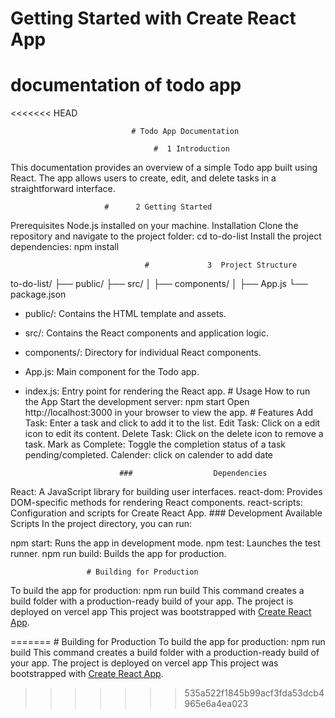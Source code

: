# Getting Started with Create React App

# documentation of todo app
<<<<<<< HEAD


                               # Todo App Documentation
                                   
                                    #  1 Introduction
 This documentation provides an overview of a simple Todo app built using React. The app allows users to create, edit, and delete tasks in a straightforward interface.


                         #      2 Getting Started
Prerequisites
Node.js installed on your machine.
Installation
Clone the repository and navigate to the project folder: 
 cd to-do-list
Install the project dependencies:
npm install

                                  #             3  Project Structure
to-do-list/
  ├── public/
  ├── src/
  │   ├── components/
  │   ├── App.js
  └── package.json

* public/: Contains the HTML template and assets.
* src/: Contains the React components and application logic.
* components/: Directory for individual React components.
* App.js: Main component for the Todo app.
* index.js: Entry point for rendering the React app.
                        #                Usage
                          How to run the App
Start the development server:
npm start
Open http://localhost:3000 in your browser to view the app.
                         #                  Features
Add Task: Enter a task and click to add it to the list.
Edit Task: Click on a edit icon to edit its content.
Delete Task: Click on the delete icon to remove a task.
Mark as Complete: Toggle the completion status of a task pending/completed.
Calender: click on calender to add date

                           ###                  Dependencies
React: A JavaScript library for building user interfaces.
react-dom: Provides DOM-specific methods for rendering React components.
react-scripts: Configuration and scripts for Create React App.
                        ###                 Development
Available Scripts
In the project directory, you can run:

npm start: Runs the app in development mode.
npm test: Launches the test runner.
npm run build: Builds the app for production.

                     # Building for Production
To build the app for production:
npm run build
This command creates a build folder with a production-ready build of your app.
The project is deployed on vercel app
This project was bootstrapped with [Create React App](https://github.com/facebook/create-react-app).

<!-- ## Available Scripts
=======

>>>>>>> 535a522f1845b99acf3fda53dcb4965e6a4ea023

                               # Todo App Documentation
                                   
                                    #  1 Introduction
 This documentation provides an overview of a simple Todo app built using React. The app allows users to create, edit, and delete tasks in a straightforward interface.


                         #      2 Getting Started
Prerequisites
Node.js installed on your machine.
Installation
Clone the repository and navigate to the project folder: 
 cd to-do-list
Install the project dependencies:
npm install

                                  #             3  Project Structure
to-do-list/
  ├── public/
  ├── src/
  │   ├── components/
  │   ├── App.js
  └── package.json

* public/: Contains the HTML template and assets.
* src/: Contains the React components and application logic.
* components/: Directory for individual React components.
* App.js: Main component for the Todo app.
* index.js: Entry point for rendering the React app.
                        #                Usage
                           Running the App
Start the development server:
npm start
Open http://localhost:3000 in your browser to view the app.
                         #                  Features
Add Task: Enter a task and click to add it to the list.
Edit Task: Click on a edit icon to edit its content.
Delete Task: Click on the delete icon to remove a task.
Mark as Complete: Toggle the completion status of a task pending/completed.
Calender: click on calender to add date

                           ###                  Dependencies
React: A JavaScript library for building user interfaces.
react-dom: Provides DOM-specific methods for rendering React components.
react-scripts: Configuration and scripts for Create React App.
                        ###                 Development
Available Scripts
In the project directory, you can run:

npm start: Runs the app in development mode.
npm test: Launches the test runner.
npm run build: Builds the app for production.

<<<<<<< HEAD
Runs the app in the development mode.\
Open [http://localhost:3000](http://localhost:3000) to view it in your browser.

The page will reload when you make changes.\
You may also see any lint errors in the console.

### `npm test`

Launches the test runner in the interactive watch mode.\
See the section about [running tests](https://facebook.github.io/create-react-app/docs/running-tests) for more information.

### `npm run build`

Builds the app for production to the `build` folder.\
It correctly bundles React in production mode and optimizes the build for the best performance.

The build is minified and the filenames include the hashes.\
Your app is ready to be deployed!

See the section about [deployment](https://facebook.github.io/create-react-app/docs/deployment) for more information.

### `npm run eject`

**Note: this is a one-way operation. Once you `eject`, you can't go back!**

If you aren't satisfied with the build tool and configuration choices, you can `eject` at any time. This command will remove the single build dependency from your project.

Instead, it will copy all the configuration files and the transitive dependencies (webpack, Babel, ESLint, etc) right into your project so you have full control over them. All of the commands except `eject` will still work, but they will point to the copied scripts so you can tweak them. At this point you're on your own.

You don't have to ever use `eject`. The curated feature set is suitable for small and middle deployments, and you shouldn't feel obligated to use this feature. However we understand that this tool wouldn't be useful if you couldn't customize it when you are ready for it.

## Learn More

You can learn more in the [Create React App documentation](https://facebook.github.io/create-react-app/docs/getting-started).

To learn React, check out the [React documentation](https://reactjs.org/).

### Code Splitting

This section has moved here: [https://facebook.github.io/create-react-app/docs/code-splitting](https://facebook.github.io/create-react-app/docs/code-splitting)

### Analyzing the Bundle Size

This section has moved here: [https://facebook.github.io/create-react-app/docs/analyzing-the-bundle-size](https://facebook.github.io/create-react-app/docs/analyzing-the-bundle-size)

### Making a Progressive Web App

This section has moved here: [https://facebook.github.io/create-react-app/docs/making-a-progressive-web-app](https://facebook.github.io/create-react-app/docs/making-a-progressive-web-app)

### Advanced Configuration

This section has moved here: [https://facebook.github.io/create-react-app/docs/advanced-configuration](https://facebook.github.io/create-react-app/docs/advanced-configuration)

### Deployment

This section has moved here: [https://facebook.github.io/create-react-app/docs/deployment](https://facebook.github.io/create-react-app/docs/deployment)

### `npm run build` fails to minify

This section has moved here: [https://facebook.github.io/create-react-app/docs/troubleshooting#npm-run-build-fails-to-minify](https://facebook.github.io/create-react-app/docs/troubleshooting#npm-run-build-fails-to-minify) -->
=======
                     # Building for Production
To build the app for production:
npm run build
This command creates a build folder with a production-ready build of your app.
The project is deployed on vercel app
This project was bootstrapped with [Create React App](https://github.com/facebook/create-react-app).
>>>>>>> 535a522f1845b99acf3fda53dcb4965e6a4ea023
